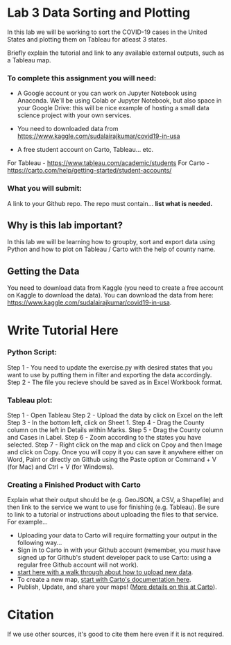 # Lab 3 Data Sorting and Plotting

In this lab we will be working to sort the COVID-19 cases in the United States and plotting them on Tableau for atleast 3 states.


Briefly explain the tutorial and link to any available external outputs, such as a Tableau map.   

### To complete this assignment you will need:
- A Google account or you can work on Jupyter Notebook using Anaconda. We'll be using Colab or Jupyter Notebook, but also space in your Google Drive: this will be nice example of hosting a small data science project with your own services.

- You need to downloaded data from https://www.kaggle.com/sudalairajkumar/covid19-in-usa
- A free student account on Carto, Tableau... etc. 

For Tableau - https://www.tableau.com/academic/students
For Carto - https://carto.com/help/getting-started/student-accounts/

### What you will submit:
A link to your Github repo. The repo must contain... **list what is needed.**

## Why is this lab important?
In this lab we will be learning how to groupby, sort and export data using Python and how to plot on Tableau / Carto with the help of county name.

## Getting the Data
You need to download data from Kaggle (you need to create a free account on Kaggle to download the data). You can download the data from here: https://www.kaggle.com/sudalairajkumar/covid19-in-usa.
# Write Tutorial Here

### Python Script: 
Step 1 - You need to update the exercise.py with desired states that you want to use by putting them in filter and exporting the data accordingly.  
Step 2 - The file you recieve should be saved as in Excel Workbook format. 

### Tableau plot:

Step 1 - Open Tableau
Step 2 - Upload the data by click on Excel on the left
Step 3 - In the bottom left, click on Sheet 1.
Step 4 - Drag the County column on the left in Details within Marks.
Step 5 - Drag the County column and Cases in Label.
Step 6 - Zoom according to the states you have selected.
Step 7 - Right click on the map and click on Cpoy and then Image and click on Copy. Once you will copy it you can save it anywhere either on Word, Paint or directly on Github using the Paste option or Command + V (for Mac) and Ctrl + V (for Windows).

### Creating a Finished Product with Carto
Explain what their output should be (e.g. GeoJSON, a CSV, a Shapefile) and then link to the service we want to use for finishing (e.g. Tableau). Be sure to link to a tutorial or instructions about uploading the files to that service. For example...
- Uploading your data to Carto will require formatting your output in the following way... 
- Sign in to Carto in with your Github account (remember, you *must* have signed up for Github's student developer pack to use Carto: using a regular free Github account will not work). 
- [start here with a walk through about how to upload new data](https://carto.com/help/tutorials/getting-started-with-carto-builder/).
- To create a new map, [start with Carto's documentation here](https://carto.com/help/tutorials/using-builder/).
- Publish, Update, and share your maps! ([More details on this at Carto](https://carto.com/help/tutorials/publishing-and-sharing-maps/)). 

# Citation
If we use other sources, it's good to cite them here even if it is not required. 
